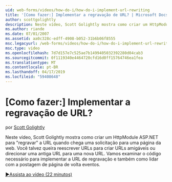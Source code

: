```yaml
---
uid: web-forms/videos/how-do-i/how-do-i-implement-url-rewriting
title: '[Como fazer:] Implementar a regravação de URL? | Microsoft Docs'
author: scottgolightly
description: Neste vídeo, Scott Golightly mostra como criar um HttpModule ASP.NET para 'regravar' a URL quando chega uma solicitação para uma página da web. Talvez você queira reescrever...
ms.author: riande
ms.date: 07/01/2007
ms.assetid: aa0c328c-edff-4908-b052-31b6b06f8555
msc.legacyurl: /web-forms/videos/how-do-i/how-do-i-implement-url-rewriting
msc.type: video
ms.openlocfilehash: 7d7d157e7c525ae7b1499405032392280d04cab3
ms.sourcegitcommit: 0f1119340e4464720cfd16d0ff15764746ea1fea
ms.translationtype: MT
ms.contentlocale: pt-BR
ms.lasthandoff: 04/17/2019
ms.locfileid: "59408648"
---
```

# <a name="how-do-i-implement-url-rewriting"></a>[Como fazer:] Implementar a regravação de URL?

por [Scott Golightly](https://github.com/scottgolightly)

Neste vídeo, Scott Golightly mostra como criar um HttpModule ASP.NET para "regravar" a URL quando chega uma solicitação para uma página da web. Você talvez queira reescrever URLs para criar URLs amigáveis ou direcionar uma antiga URL para uma nova URL. Vamos examinar o código necessário para implementar a URL de regravação e também como lidar com a postagem de página de volta eventos.

[&#9654;Assista ao vídeo (22 minutos)](https://channel9.msdn.com/Blogs/ASP-NET-Site-Videos/how-do-i-implement-url-rewriting)
